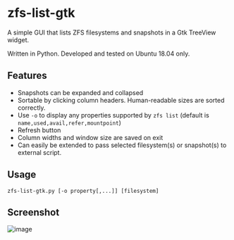 # zfs-list-gtk
A simple GUI that lists ZFS filesystems and snapshots in a Gtk TreeView widget.

Written in Python. Developed and tested on Ubuntu 18.04 only.

## Features
- Snapshots can be expanded and collapsed
- Sortable by clicking column headers. Human-readable sizes are sorted correctly.
- Use `-o` to display any properties supported by `zfs list` (default is `name,used,avail,refer,mountpoint`)
- Refresh button
- Column widths and window size are saved on exit
- Can easily be extended to pass selected filesystem(s) or snapshot(s) to external script.

## Usage
`zfs-list-gtk.py [-o property[,...]] [filesystem]`

## Screenshot
![image](https://user-images.githubusercontent.com/8271455/43026155-701a7006-8c42-11e8-9a64-856662762277.png)

